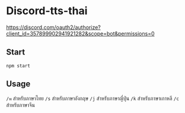 # Discord-tts-thai

https://discord.com/oauth2/authorize?client_id=357899902941921282&scope=bot&permissions=0

## Start

```
npm start
```

## Usage
```/พ``` สำหรับภาษาไทย 
```/s``` สำหรับภาษาอังกฤษ
```/j``` สำหรับภาษาญี่ปุ่น 
```/k``` สำหรับภาษาเกาหลี 
```/c``` สำหรับภาษาจีน
